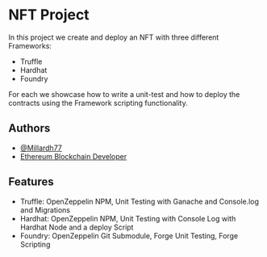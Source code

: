 # NFT Project

In this project we create and deploy an NFT with three different Frameworks:

* Truffle
* Hardhat
* Foundry

For each we showcase how to write a unit-test and how to deploy the contracts using the Framework scripting functionality.

## Authors

- [@Millardh77](https://www.github.com/millardh77)
- [Ethereum Blockchain Developer](https://ethereum-blockchain-developer)


## Features

- Truffle: OpenZeppelin NPM, Unit Testing with Ganache and Console.log and Migrations
- Hardhat: OpenZeppelin NPM, Unit Testing with Console Log with Hardhat Node and a deploy Script
- Foundry: OpenZeppelin Git Submodule, Forge Unit Testing, Forge Scripting

